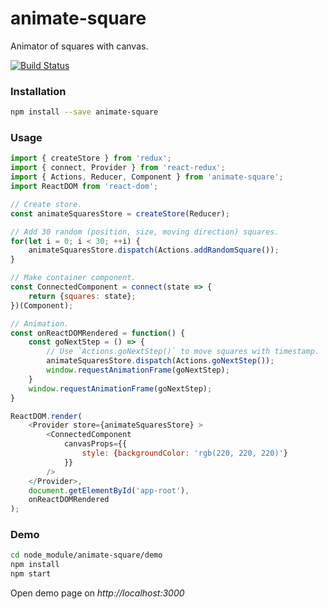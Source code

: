 # animate-square
Animator of squares with canvas.

[![Build Status](https://travis-ci.org/bill42362/animate-square.svg?branch=master)](https://travis-ci.org/bill42362/animate-square)

### Installation
```bash
npm install --save animate-square
```
### Usage
```js
import { createStore } from 'redux';
import { connect, Provider } from 'react-redux';
import { Actions, Reducer, Component } from 'animate-square';
import ReactDOM from 'react-dom';

// Create store.
const animateSquaresStore = createStore(Reducer);

// Add 30 random (position, size, moving direction) squares.
for(let i = 0; i < 30; ++i) {
    animateSquaresStore.dispatch(Actions.addRandomSquare());
}

// Make container component.
const ConnectedComponent = connect(state => {
    return {squares: state};
})(Component);

// Animation.
const onReactDOMRendered = function() {
    const goNextStep = () => {
        // Use `Actions.goNextStep()` to move squares with timestamp.
        animateSquaresStore.dispatch(Actions.goNextStep());
        window.requestAnimationFrame(goNextStep);
    }   
    window.requestAnimationFrame(goNextStep);
}

ReactDOM.render(
    <Provider store={animateSquaresStore} >
        <ConnectedComponent
            canvasProps={{
                style: {backgroundColor: 'rgb(220, 220, 220)'}
            }} 
        />
    </Provider>,
    document.getElementById('app-root'),
    onReactDOMRendered
);
```

### Demo
```bash
cd node_module/animate-square/demo
npm install
npm start
```
Open demo page on *http://localhost:3000*
